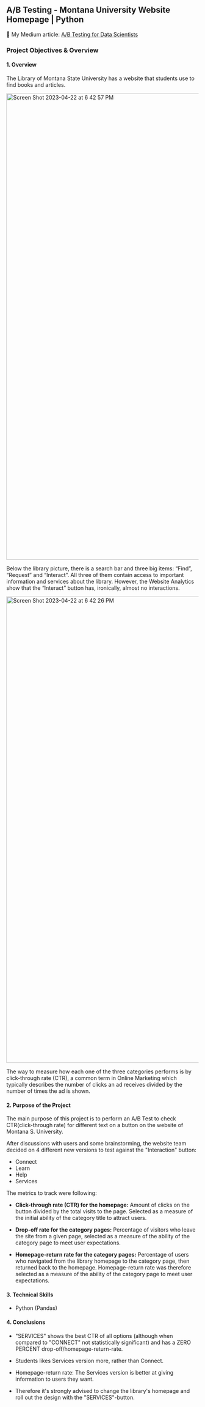 ## A/B Testing - Montana University Website Homepage | Python
📌 My Medium article: [A/B Testing for Data Scientists](https://medium.com/@gozdebarin/a-b-testing-for-data-scientists-1f0b2f1d9ee9)

### Project Objectives & Overview
#### 1. Overview
The Library of Montana State University has a website that students use to find books and articles.

<img width="1221" alt="Screen Shot 2023-04-22 at 6 42 57 PM" src="https://user-images.githubusercontent.com/90986708/233796469-6bb38ade-83e8-4915-ae69-92efefd4a713.png">

Below the library picture, there is a search bar and three big items: “Find”, “Request” and “Interact”. All three of them contain access to important information and services about the library. However, the Website Analytics show that the “Interact” button has, ironically, almost no interactions.

<img width="1221" alt="Screen Shot 2023-04-22 at 6 42 26 PM" src="https://user-images.githubusercontent.com/90986708/233796479-21af44a2-006b-4d46-ae74-f4aee4186a04.png">


The way to measure how each one of the three categories performs is by click-through rate (CTR), a common term in Online Marketing which typically describes the number of clicks an ad receives divided by the number of times the ad is shown.

#### 2. Purpose of the Project

The main purpose of this project is to perform an A/B Test to check CTR(click-through rate) for different text on a button on the website of Montana S. University.

After discussions with users and some brainstorming, the website team decided on 4 different new versions to test against the "Interaction" button:

- Connect
- Learn
- Help
- Services

The metrics to track were following:

- **Click-through rate (CTR) for the homepage:** Amount of clicks on the button divided by the total visits to the page. Selected as a measure of the initial ability of the category title to attract users.

- **Drop-off rate for the category pages:** Percentage of visitors who leave the site from a given page, selected as a measure of the ability of the category page to meet user expectations.

- **Homepage-return rate for the category pages:** Percentage of users who navigated from the library homepage to the category page, then returned back to the homepage. Homepage-return rate was therefore selected as a measure of the ability of the category page to meet user expectations.


#### 3. Technical Skills

- Python (Pandas)

#### 4. Conclusions

- "SERVICES" shows the best CTR of all options (although when compared to "CONNECT" not statistically significant) and has a ZERO PERCENT drop-off/homepage-return-rate.

- Students likes Services version more, rather than Connect.

- Homepage-return rate: The Services version is better at giving information to users they want.

- Therefore it's strongly advised to change the library's homepage and roll out the design with the "SERVICES"-button.

